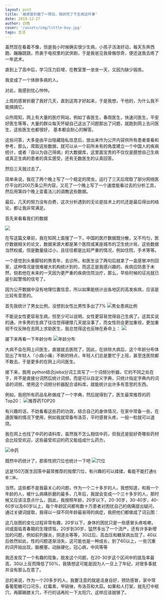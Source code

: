 ```yaml
---
layout: post
title: '被感冒折磨了一周后，我研究了下生病这件事'
date: 2019-12-27
author: 白皓
cover: '/assets/img/little-boy.jpg'
tags: 生活
---
```


虽然现在看着不像，但是我小时候确实很少生病，小孩子活泼好动，每天东奔西跑、蹦蹦跳跳，热衷于电视里的武侠剧，于是我爸见我骨骼惊奇，便还送我去练了一年武术。

直到上了高中后，学习压力巨增，在教室里一坐坐一天，又因为缺少锻炼。

我变成了一个体胖多病的人。

对此，我感到忧心忡忡。

上周的感冒折磨了我好几天，直到这周才好起来，于是我想，干他的，为什么我不能搞搞它。

众所周知，网上有大量的医疗网站，例如丁香医生，春雨医生，快速问医生，平安好医生等等，大量的群众每天怀疑自己这出了问题那出了问题，就跑到网上去问医生，这些医生也都很好，
基本都会耐心的解答。
	    
这些问答，大多是由平台隐藏隐私信息后，放出来作为公开内容供所有患者查看和参考，那么，爬取这些数据，就可以从一个前所未有的角度建立一个中国人的疾病统计，或者『自以为自己得病』的大数据库，这里面宝贵的不仅仅是臆想自己生病或真正生病的患者的真实感受，还有无数医生的认真回答。

然后三天就过去了。

简单来说，我花了两个晚上写了一个稳定的爬虫，运行了三天后爬取了部分网络医疗平台的200万条公开内容，又花了一个晚上写了一个速度能看过去的分析工具，然后用第四个晚上变着法儿的调教这些数据。

最后，几天的努力没有白费，这次分析遇到的无论是技术上的坑还是最后得出的结论，都让我非常满足。

首先来看看我们的数据

![](https://s2.ax1x.com/2019/12/25/lFMzDA.png)

在写这篇文章前，我在知网上面搜了一下，中国的医疗数据既分散，又不均匀，医疗数据相关的论文，数据来源大都是某个医院或某座城市的卫生统计局，这些数据当然权威，但是数量级过小，且往往都是比较严重的情况，例如住院，手术等等。

一个感觉到头重脚轻的男青年，去诊所，和医生谈了两句后就拿了一盒感冒冲剂回家，这种情况是很难被大机构统计到的，而这正是我感兴趣的，疾病应防患于未然，倘若他在未来的一天因为更严重的疾病住院治疗，那么，早些时候的征兆就已是引起警惕的信号了。

因为公开数据中没有地理位置信息，所以如果能统计出各地区的高发疾病，应该是比较有意思的。

首先我统计了男女比例，没想到女性比男性多出了7%
![男女患病比例]()

不能说女性更容易生病，但至少可以说明，女性更容易觉得自己生病了。这其实说的通，许多男的生病了往往觉得硬撑几天就没事了，而女性则会更加重视，更加重视不仅反映在去网上求助医生，我总觉得这也反映在寿命上：
![](https://s2.ax1x.com/2019/12/25/lF3uVA.jpg)

接下来再看一下年龄分布
![年龄分布]()



大病不会在网上问医生，直接就去医院了，因此，在排除大病后，这个年龄分布体现出了年轻人『小病小痛』不断的特点，年轻人们总是要忙于上班，甚至连医院都不敢去，于是更多的在网上问问医生。

接下来，我用 python结合jieba分词工具写了一个词频分析器，它的不同之处在于，并不是直接分词然后统计词频，而是可以自定义字典，只统计指定字典内的词语的词频，使用这个词频分析器配合语料库，就能统计出许多有意思的东西。

例如，我把所有药品名称做成了一个字典，然后就得到了，医生最常推荐的药Top20：
![推荐药TOP20]()

有兴趣的话，不妨看看这些药的功效，结合自己的身体情况，在家中常备一些，在遵医嘱的情况下使用，例如我就常备布洛芬，平时感冒头疼，一般一粒就可以退烧。

我在网上也找了中药的语料库，虽然我不怎么相信中药，但我还是挺好奇哪些药材会比较受欢迎，这些最受欢迎的药又能组成什么药方。

![中药]()

既然中药统计了，那索性把穴位也统计一下吧
![穴位]()

这是150万医生回答中最常推荐的按摩穴位，有兴趣的可以揉揉，看能不能打通`任督二脉`。

当然，这些都不是我最关心的问题，作为一个二十多岁的人，我想知道，和我一个年龄的人，被什么病痛折磨的最多，几年后，我就会变成一个三十多岁的人，那时候又应该注意点什么，因此，我按照年龄，20岁以下，20-30岁，30-40岁，40-60岁以及60岁以上，每个年龄区间都有数十万患者对困扰自己的病痛提出疑问，通过关键词提取，我得以一探不同年龄最易得的病症，我把他们都做成了词云图：

这几张图的变化过程非常有趣，20岁以下，身体的困扰只是一些感冒头疼咳嗽，间或面临青春期的生理烦恼，20岁到30岁，猛然多出了一个流产，还有许多新增加的问题，例如前列腺炎，阴道炎等等，30过后，高血压和糖尿病出现了，40以后依然如此，性的问题逐渐消失，这可能也是一种成长，到了60以上，一些沉重的词开始出现，脑梗塞，动脉硬化，冠心病，中风等等

我还发现了一个有趣的现象，脱发这个问题，在20-30岁这个区间中的提及率最高，30以上反而降低了50%，我猜想这可能是因为人一旦上了年纪，对很多事就并没有那么在意了。

总的来说，作为一个20多岁的人，我要注意的就是洁身自好，预防感冒，家中常备葡萄糖可口可乐，红霉素，甲硝锉，布洛芬和大蒜。如果和人打架，就先打中枢穴，再脚踢膝关穴，不行的话再抡一下太阳穴，这样应该就够了。